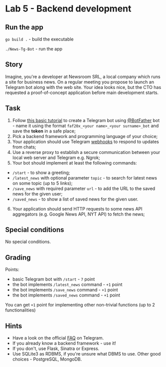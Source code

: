 # Lab 5 - Backend development

## Run the app

`go build .` - build the executable

`./News-Tg-Bot` - run the app

## Story

Imagine, you're a developer at Newsroom SRL, a local company which runs a site for business news. On a regular meeting you propose to launch an Telegram bot along with the web site. Your idea looks nice, but the CTO has requested a proof-of-concept application before main development starts.

## Task

1. Follow [this basic tutorial](https://core.telegram.org/bots/tutorial) to create a Telegram bot using [@BotFather](https://t.me/botfather) bot - name it using the format `faf20x_<your name>_<your surname>_bot` and save the __token__ in a safe place;
2. Pick a backend framework and programming language of your choice;
3. Your application should use Telegram [webhooks](https://core.telegram.org/bots/api#setwebhook) to respond to updates from chats;
4. Use a reverse proxy to establish a secure communication between your local web server and Telegram e.g. Ngrok;
5. Your bot should implement at least the following commands:
  - `/start` - to show a greeting;
  - `/latest_news` with optional parameter `topic` - to search for latest news on some topic (up to 5 links);
  - `/save_news` with required parameter `url` - to add the URL to the saved news for the given user;
  - `/saved_news` - to show a list of saved news for the given user.

6. Your application should send HTTP requests to some news API aggregators (e.g. Google News API, NYT API) to fetch the news;

## Special conditions

No special conditions.

## Grading

Points:
  - basic Telegram bot with `/start` - `7` point
  - the bot implements `/latest_news` command - `+1` point
  - the bot implements `/save_news` command - `+1` point
  - the bot implements `/saved_news` command - `+1` point

You can get `+1` point for implementing other non-trivial functions (up to 2 functionalities)

## Hints

- Have a look on the official [FAQ](https://core.telegram.org/bots/faq#general-questions) on Telegram.
- If you already know a backend framework - use it!
- If you don't, use Flask, Sinatra or Express.
- Use SQLite3 as RDBMS, if you're unsure what DBMS to use. Other good choices - PostgreSQL, MongoDB.
